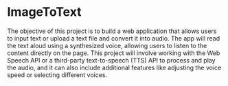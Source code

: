 # ImageToText
The objective of this project is to build a web application that allows users to input text or upload a text file and convert it into audio. The app will read the text aloud using a synthesized voice, allowing users to listen to the content directly on the page. This project will involve working with the Web Speech API or a third-party text-to-speech (TTS) API to process and play the audio, and it can also include additional features like adjusting the voice speed or selecting different voices.
